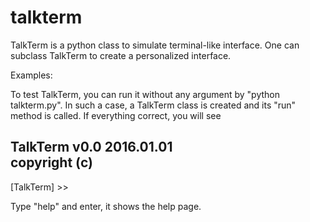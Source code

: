 # talkterm
TalkTerm is a python class to simulate terminal-like interface. One can subclass TalkTerm to create a personalized interface.

Examples: 

To test TalkTerm, you can run it without any argument by "python talkterm.py". In such a case, a TalkTerm class is created
and its "run" method is called. If everything correct, you will see

 TalkTerm v0.0 2016.01.01                                                                            
 copyright (c)                                                                                        
 ------------------------------------------------------------------------
 [TalkTerm] >> 

Type "help" and enter, it shows the help page.


